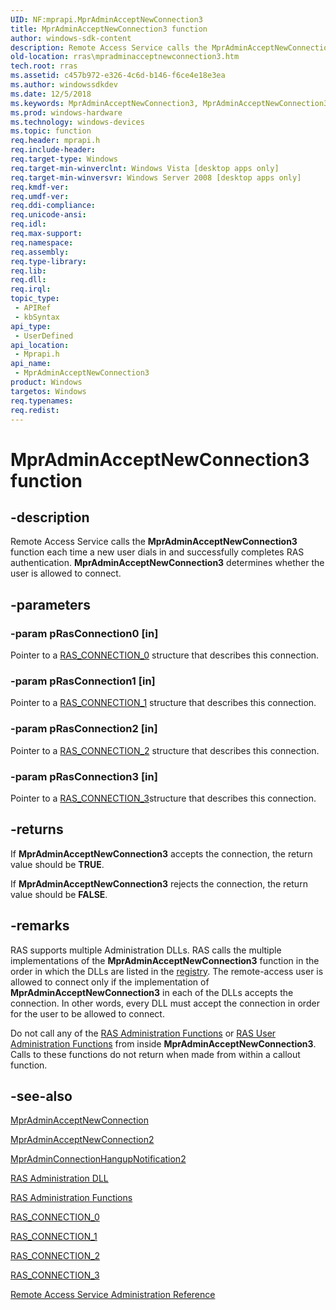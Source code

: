 ```yaml
---
UID: NF:mprapi.MprAdminAcceptNewConnection3
title: MprAdminAcceptNewConnection3 function
author: windows-sdk-content
description: Remote Access Service calls the MprAdminAcceptNewConnection3 function each time a new user dials in and successfully completes RAS authentication. MprAdminAcceptNewConnection3 determines whether the user is allowed to connect.
old-location: rras\mpradminacceptnewconnection3.htm
tech.root: rras
ms.assetid: c457b972-e326-4c6d-b146-f6ce4e18e3ea
ms.author: windowssdkdev
ms.date: 12/5/2018
ms.keywords: MprAdminAcceptNewConnection3, MprAdminAcceptNewConnection3 callback, MprAdminAcceptNewConnection3 callback function [RAS], mprapi/MprAdminAcceptNewConnection3, rras.mpradminacceptnewconnection3
ms.prod: windows-hardware
ms.technology: windows-devices
ms.topic: function
req.header: mprapi.h
req.include-header: 
req.target-type: Windows
req.target-min-winverclnt: Windows Vista [desktop apps only]
req.target-min-winversvr: Windows Server 2008 [desktop apps only]
req.kmdf-ver: 
req.umdf-ver: 
req.ddi-compliance: 
req.unicode-ansi: 
req.idl: 
req.max-support: 
req.namespace: 
req.assembly: 
req.type-library: 
req.lib: 
req.dll: 
req.irql: 
topic_type:
 - APIRef
 - kbSyntax
api_type:
 - UserDefined
api_location:
 - Mprapi.h
api_name:
 - MprAdminAcceptNewConnection3
product: Windows
targetos: Windows
req.typenames: 
req.redist: 
---
```


# MprAdminAcceptNewConnection3 function


## -description


Remote Access Service calls the 
<b>MprAdminAcceptNewConnection3</b> function each time a new user dials in and successfully completes RAS authentication. 
<b>MprAdminAcceptNewConnection3</b> determines whether the user is allowed to connect.


## -parameters




### -param pRasConnection0 [in]

Pointer to a 
<a href="https://msdn.microsoft.com/e2561365-be3f-44cd-bb3c-18b001fc4d5d">RAS_CONNECTION_0</a> structure that describes this connection.


### -param pRasConnection1 [in]

Pointer to a 
<a href="https://msdn.microsoft.com/5f6c6895-4baf-46d7-865a-b95342b70abb">RAS_CONNECTION_1</a> structure that describes this connection.


### -param pRasConnection2 [in]

Pointer to a 
<a href="https://msdn.microsoft.com/5dcc20f0-7447-4256-9dde-18a4a3c95816">RAS_CONNECTION_2</a> structure that describes this connection.


### -param pRasConnection3 [in]

Pointer to a 
 <a href="https://msdn.microsoft.com/f474563e-01c5-4f2a-aec4-477e0ffc7ab2">RAS_CONNECTION_3</a>structure that describes this connection.


## -returns



If 
<b>MprAdminAcceptNewConnection3</b> accepts the connection, the return value should be <b>TRUE</b>.

If 
<b>MprAdminAcceptNewConnection3</b> rejects the connection, the return value should be <b>FALSE</b>.




## -remarks



RAS supports multiple Administration DLLs. RAS calls the multiple implementations of the 
<b>MprAdminAcceptNewConnection3</b> function in the order in which the DLLs are listed in the 
<a href="https://msdn.microsoft.com/e83a5e37-a39d-4465-abc9-653cdd56893b">registry</a>. The remote-access user is allowed to connect only if the implementation of 
<b>MprAdminAcceptNewConnection3</b> in each of the DLLs accepts the connection. In other words, every DLL must accept the connection in order for the user to be allowed to connect.

Do not call any of the 
<a href="https://msdn.microsoft.com/27cf63e2-9dd3-4bc1-98af-e93055d89492">RAS Administration Functions</a> or 
<a href="https://msdn.microsoft.com/e58fa4a6-16d3-4953-bf21-887d08e25af7">RAS User Administration Functions</a> from inside 
<b>MprAdminAcceptNewConnection3</b>. Calls to these functions do not return when made from within a callout function.




## -see-also




<a href="https://msdn.microsoft.com/6ca7fe28-53e1-49e0-ab3c-4e8e4343c88c">MprAdminAcceptNewConnection</a>



<a href="https://msdn.microsoft.com/72cdcb3c-c44c-405c-ab4b-93bf9c628acf">MprAdminAcceptNewConnection2</a>



<a href="https://msdn.microsoft.com/3231ae83-c7fc-46d4-a4d9-f7ccf1c4ed18">MprAdminConnectionHangupNotification2</a>



<a href="https://msdn.microsoft.com/c15c6e2d-3bb6-4583-9ac3-19528feb863f">RAS Administration DLL</a>



<a href="https://msdn.microsoft.com/27cf63e2-9dd3-4bc1-98af-e93055d89492">RAS Administration Functions</a>



<a href="https://msdn.microsoft.com/e2561365-be3f-44cd-bb3c-18b001fc4d5d">RAS_CONNECTION_0</a>



<a href="https://msdn.microsoft.com/5f6c6895-4baf-46d7-865a-b95342b70abb">RAS_CONNECTION_1</a>



<a href="https://msdn.microsoft.com/5dcc20f0-7447-4256-9dde-18a4a3c95816">RAS_CONNECTION_2</a>



<a href="https://msdn.microsoft.com/f474563e-01c5-4f2a-aec4-477e0ffc7ab2">RAS_CONNECTION_3</a>



<a href="https://msdn.microsoft.com/6170fcf2-26d5-4418-bddb-2afd99510520">Remote Access Service Administration Reference</a>
 

 

